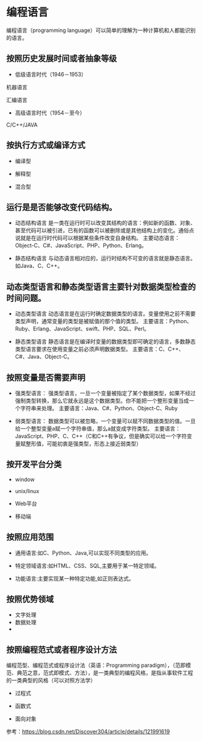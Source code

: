 # 编程语言


编程语言（programming language）可以简单的理解为一种计算机和人都能识别的语言。


## 按照历史发展时间或者抽象等级


- 低级语言时代（1946－1953）


机器语言

汇编语言

- 高级语言时代（1954－至今）

C/C++/JAVA




## 按执行方式或编译方式

- 编译型

- 解释型

- 混合型


## 运行是是否能够改变代码结构。

- 动态结构语言
是一类在运行时可以改变其结构的语言：例如新的函数、对象、甚至代码可以被引进，已有的函数可以被删除或是其他结构上的变化。通俗点说就是在运行时代码可以根据某些条件改变自身结构。
主要动态语言：Object-C、C#、JavaScript、PHP、Python、Erlang。

- 静态结构语言
与动态语言相对应的，运行时结构不可变的语言就是静态语言。如Java、C、C++。


## 动态类型语言和静态类型语言主要针对数据类型检查的时间问题。

- 动态类型语言
动态语言是在运行时确定数据类型的语言。变量使用之前不需要类型声明，通常变量的类型是被赋值的那个值的类型。
主要语言：Python、Ruby、Erlang、JavaScript、swift、PHP、SQL、Perl。

- 静态类型语言
静态语言是在编译时变量的数据类型即可确定的语言，多数静态类型语言要求在使用变量之前必须声明数据类型。 
主要语言：C、C++、C#、Java、Object-C。



## 按照变量是否需要声明

- 强类型语言：
强类型语言，一旦一个变量被指定了某个数据类型，如果不经过强制类型转换，那么它就永远是这个数据类型。你不能把一个整形变量当成一个字符串来处理。
主要语言：Java、C#、Python、Object-C、Ruby

- 弱类型语言：
数据类型可以被忽略，一个变量可以赋不同数据类型的值。一旦给一个整型变量a赋一个字符串值，那么a就变成字符类型。
主要语言：JavaScript、PHP、C、C++（C和C++有争议，但是确实可以给一个字符变量赋整形值，可能初衷是强类型，形态上接近弱类型）



## 按开发平台分类

- window

- unix/linux

- Web平台

- 移动端


## 按照应用范围

- 通用语言:如C、Python、Java,可以实现不同类型的应用。

- 特定领域语言:如HTML、CSS、SQL,主要用于某一特定领域。

- 功能语言:主要实现某一种特定功能,如正则表达式。

## 按照优势领域

- 文字处理
- 数据处理
- 


## 按照编程范式或者程序设计方法

编程范型、编程范式或程序设计法（英语：Programming paradigm），（范即模范、典范之意，范式即模式、方法），是一类典型的编程风格，是指从事软件工程的一类典型的风格（可以对照方法学）

- 过程式

- 函数式

- 面向对象


参考：https://blog.csdn.net/Discover304/article/details/121991619
